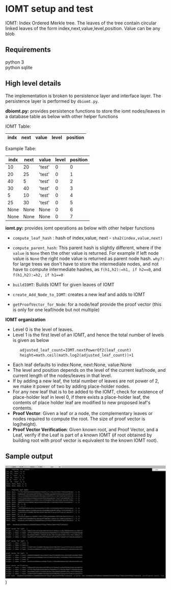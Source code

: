 # IOMT setup and test

IOMT: Index Ordered Merkle tree. The leaves of the tree contain circular linked leaves of the form index,next,value,level,position. Value can be any blob

## Requirements

python 3\
python sqlite

## High level details
The implementation is broken to persistence layer and interface layer. The persistence layer is performed by ```dbiomt.py```. 

**dbiomt.py:** provides persistence functions to store the iomt nodes/leaves in a database table as below with other helper functions

IOMT Table:

| indx  | next | value | level | position
--- | --- | ---| --- | ---

Example Tabe:

| indx  | next | value | level | position
--- | --- | ---| --- | ---
10 | 20 | 'test'| 0 | 0
20 | 25 | 'test'| 0 | 1
40 | 5 | 'test'| 0 | 2
30 | 40 | 'test'| 0 | 3
5 | 10 | 'test'| 0 | 4
25 | 30 | 'test'| 0 | 5
None | None | None| 0 | 6
None | None | None| 0 | 7



**iomt.py:** provides iomt operations as below with other helper functions 
* `compute_leaf_hash` :    hash of index,value, next - `sha2(index,value,next)`
* `compute_parent_hash`: This parent hash is slightly different, where if the `value` is `None` then the other value is returned. For example if left node value is `None` the right node value is returned as parent node hash. `why?: ` for large trees we don't have to store the intermediate nodes, and not have to compute intermediate hashes, as `f(h1,h2):=h1, if h2==0`, and `f(h1,h2):=h2, if h1==0`

* `buildIOMT`: Builds IOMT for given leaves of IOMT
* `create_Add_Node_to_IOMT`: creates a new leaf and adds to IOMT
* `getProofVector_for_Node`: for a node/leaf provide the proof vector (this is only for one leaf/node but not multiple)

**IOMT organization**
* Level 0 is the level of leaves. 
* Level 1 is the first level of an IOMT, and hence the total number of levels is given as below
   ```
      adjusted_leaf_count=IOMT.nextPowerOf2(leaf_count)
      height=math.ceil(math.log2(adjusted_leaf_count))+1
   ```
* Each leaf defaults to index:None, next:None, value:None
* The level and position depends on the level of the current leaf/node, and current length of the nodes/leaves in that level. 
* If by adding a new leaf, the total number of leaves are not power of 2, we make it power of two by adding place-holder nodes. 
* For any new leaf that is to be added to the IOMT, check for existence of place-holder leaf in level 0, if there exists a place-holder leaf, the contents of place holder leaf are modified to new proposed leaf's contents.
* **Proof Vector**: Given a leaf or a node, the complementary leaves or nodes required to compute the root. The size of proof vector is log(height).
* **Proof Vector Verification**: Given known root, and Proof Vector, and a Leaf, verify if the Leaf is part of a known IOMT (if root obtained by building root with proof vector is equivalent to the known IOMT root).

## Sample output
![Alt text](Sample_Output_IOMT.png?raw=true "Sample IOMT output"))



